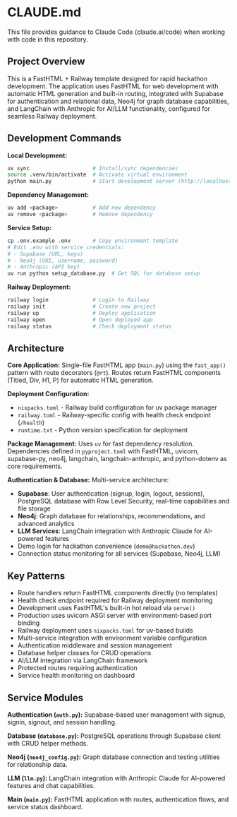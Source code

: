 # CLAUDE.md

This file provides guidance to Claude Code (claude.ai/code) when working with code in this repository.

## Project Overview

This is a FastHTML + Railway template designed for rapid hackathon development. The application uses FastHTML for web development with automatic HTML generation and built-in routing, integrated with Supabase for authentication and relational data, Neo4j for graph database capabilities, and LangChain with Anthropic for AI/LLM functionality, configured for seamless Railway deployment.

## Development Commands

**Local Development:**
```bash
uv sync                    # Install/sync dependencies
source .venv/bin/activate  # Activate virtual environment  
python main.py             # Start development server (http://localhost:5001)
```

**Dependency Management:**
```bash
uv add <package>           # Add new dependency
uv remove <package>        # Remove dependency
```

**Service Setup:**
```bash
cp .env.example .env       # Copy environment template
# Edit .env with service credentials:
# - Supabase (URL, keys)
# - Neo4j (URI, username, password)  
# - Anthropic (API key)
uv run python setup_database.py  # Get SQL for database setup
```

**Railway Deployment:**
```bash
railway login              # Login to Railway
railway init               # Create new project
railway up                 # Deploy application
railway open               # Open deployed app
railway status             # Check deployment status
```

## Architecture

**Core Application:** Single-file FastHTML app (`main.py`) using the `fast_app()` pattern with route decorators (`@rt`). Routes return FastHTML components (Titled, Div, H1, P) for automatic HTML generation.

**Deployment Configuration:** 
- `nixpacks.toml` - Railway build configuration for uv package manager
- `railway.toml` - Railway-specific config with health check endpoint (`/health`)
- `runtime.txt` - Python version specification for deployment

**Package Management:** Uses `uv` for fast dependency resolution. Dependencies defined in `pyproject.toml` with FastHTML, uvicorn, supabase-py, neo4j, langchain, langchain-anthropic, and python-dotenv as core requirements.

**Authentication & Database:** Multi-service architecture:
- **Supabase**: User authentication (signup, login, logout, sessions), PostgreSQL database with Row Level Security, real-time capabilities and file storage
- **Neo4j**: Graph database for relationships, recommendations, and advanced analytics
- **LLM Services**: LangChain integration with Anthropic Claude for AI-powered features
- Demo login for hackathon convenience (`demo@hackathon.dev`)
- Connection status monitoring for all services (Supabase, Neo4j, LLM)

## Key Patterns

- Route handlers return FastHTML components directly (no templates)
- Health check endpoint required for Railway deployment monitoring
- Development uses FastHTML's built-in hot reload via `serve()`
- Production uses uvicorn ASGI server with environment-based port binding
- Railway deployment uses `nixpacks.toml` for uv-based builds
- Multi-service integration with environment variable configuration
- Authentication middleware and session management
- Database helper classes for CRUD operations
- AI/LLM integration via LangChain framework
- Protected routes requiring authentication
- Service health monitoring on dashboard

## Service Modules

**Authentication (`auth.py`):** Supabase-based user management with signup, signin, signout, and session handling.

**Database (`database.py`):** PostgreSQL operations through Supabase client with CRUD helper methods.

**Neo4j (`neo4j_config.py`):** Graph database connection and testing utilities for relationship data.

**LLM (`llm.py`):** LangChain integration with Anthropic Claude for AI-powered features and chat capabilities.

**Main (`main.py`):** FastHTML application with routes, authentication flows, and service status dashboard.